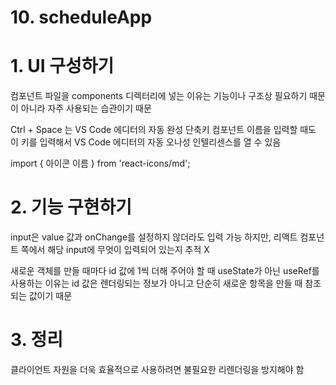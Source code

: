 # 10. scheduleApp

# 1. UI 구성하기

컴포넌트 파일을 components 디렉터리에 넣는 이유는 기능이나 구조상 필요하기 때문이 아니라 자주 사용되는 습관이기 때문

Ctrl + Space 는 VS Code 에디터의 자동 완성 단축키
컴포넌트 이름을 입력할 때도 이 키를 입력해서 VS Code 에디터의 자동 오나성 인텔리센스를 열 수 있음

import { 아이콘 이름 } from 'react-icons/md';

# 2. 기능 구현하기

input은 value 값과 onChange를 설정하지 않더라도 입력 가능
하지만, 리액트 컴포넌트 쪽에서 해당 input에 무엇이 입력되어 있는지 추적 X

새로운 객체를 만들 때마다 id 값에 1씩 더해 주어야 할 때 useState가 아닌 useRef를 사용하는 이유는
id 값은 렌더링되는 정보가 아니고 단순히 새로운 항목을 만들 때 참조되는 값이기 때문

# 3. 정리

클라이언트 자원을 더욱 효율적으로 사용하려면 불필요한 리렌더링을 방지해야 함

